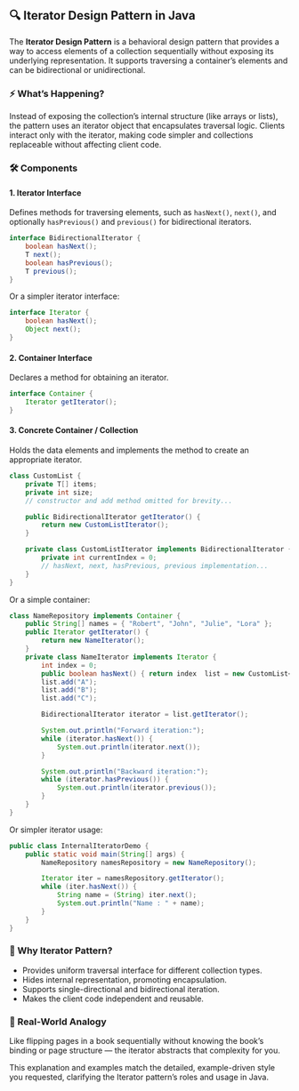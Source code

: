 ## 🔍 Iterator Design Pattern in Java

The **Iterator Design Pattern** is a behavioral design pattern that provides a way to access elements of a collection sequentially without exposing its underlying representation. It supports traversing a container’s elements and can be bidirectional or unidirectional.

### ⚡ What’s Happening?

Instead of exposing the collection’s internal structure (like arrays or lists), the pattern uses an iterator object that encapsulates traversal logic. Clients interact only with the iterator, making code simpler and collections replaceable without affecting client code.

### 🛠️ Components

#### 1. Iterator Interface

Defines methods for traversing elements, such as `hasNext()`, `next()`, and optionally `hasPrevious()` and `previous()` for bidirectional iterators.

```java
interface BidirectionalIterator {
    boolean hasNext();
    T next();
    boolean hasPrevious();
    T previous();
}
```

Or a simpler iterator interface:

```java
interface Iterator {
    boolean hasNext();
    Object next();
}
```

#### 2. Container Interface

Declares a method for obtaining an iterator.

```java
interface Container {
    Iterator getIterator();
}
```

#### 3. Concrete Container / Collection

Holds the data elements and implements the method to create an appropriate iterator.

```java
class CustomList {
    private T[] items;
    private int size;
    // constructor and add method omitted for brevity...

    public BidirectionalIterator getIterator() {
        return new CustomListIterator();
    }

    private class CustomListIterator implements BidirectionalIterator {
        private int currentIndex = 0;
        // hasNext, next, hasPrevious, previous implementation...
    }
}
```

Or a simple container:

```java
class NameRepository implements Container {
    public String[] names = { "Robert", "John", "Julie", "Lora" };
    public Iterator getIterator() {
        return new NameIterator();
    }
    private class NameIterator implements Iterator {
        int index = 0;
        public boolean hasNext() { return index  list = new CustomList<>(5);
        list.add("A");
        list.add("B");
        list.add("C");

        BidirectionalIterator iterator = list.getIterator();

        System.out.println("Forward iteration:");
        while (iterator.hasNext()) {
            System.out.println(iterator.next());
        }

        System.out.println("Backward iteration:");
        while (iterator.hasPrevious()) {
            System.out.println(iterator.previous());
        }
    }
}
```

Or simpler iterator usage:

```java
public class InternalIteratorDemo {
    public static void main(String[] args) {
        NameRepository namesRepository = new NameRepository();

        Iterator iter = namesRepository.getIterator();
        while (iter.hasNext()) {
            String name = (String) iter.next();
            System.out.println("Name : " + name);
        }
    }
}
```

### 🌟 Why Iterator Pattern?

- Provides uniform traversal interface for different collection types.
- Hides internal representation, promoting encapsulation.
- Supports single-directional and bidirectional iteration.
- Makes the client code independent and reusable.

### 🚗 Real-World Analogy

Like flipping pages in a book sequentially without knowing the book’s binding or page structure — the iterator abstracts that complexity for you.

This explanation and examples match the detailed, example-driven style you requested, clarifying the Iterator pattern’s roles and usage in Java.